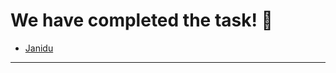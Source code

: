 # We have completed the task! :raised_hands:

- [Janidu]( https://brojohnny.github.io/Sample-Website/)

---------------------------------------------------------------------------
